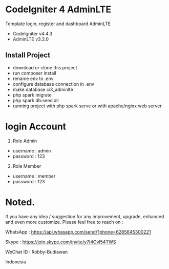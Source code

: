 # CodeIgniter 4 AdminLTE

Template login, register and dashboard AdminLTE

- CodeIgniter v4.4.3
- AdminLTE v3.2.0

## Install Project

- download or clone this project
- run composer install
- rename env to .env
- configure database connection in .env
- make database ci3_adminlte
- php spark migrate
- php spark db:seed all
- running project with php spark serve or with apache/nginx web server

# login Account

1. Role Admin

- username : admin
- password : 123

2. Role Member

- username : member
- password : 123

# Noted.

If you have any idea / suggestion for any improvement, upgrade, enhanced and even more customize. Please feel free to reach on :

WhatsApp : https://api.whasapp.com/send/?phone=6285645300221

Skype : https://join.skype.com/invite/y7l4Ovl54TWS

WeChat ID : Robby-Budiawan

Indonesia
